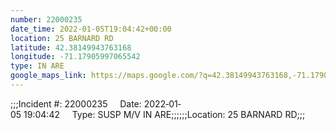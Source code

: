 ```yaml
---
number: 22000235
date_time: 2022-01-05T19:04:42+00:00
location: 25 BARNARD RD
latitude: 42.38149943763168
longitude: -71.17905997065542
type: IN ARE
google_maps_link: https://maps.google.com/?q=42.38149943763168,-71.17905997065542
---
```


;;;Incident #: 22000235     Date: 2022‐01‐05 19:04:42     Type: SUSP M/V IN ARE;;;;;;Location: 25 BARNARD RD;;;
